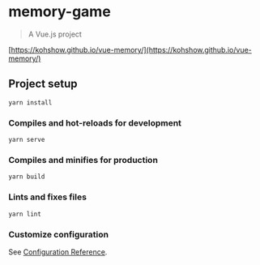 # memory-game

> A Vue.js project

[https://kohshow.github.io/vue-memory/](https://kohshow.github.io/vue-memory/)

## Project setup
```
yarn install
```

### Compiles and hot-reloads for development
```
yarn serve
```

### Compiles and minifies for production
```
yarn build
```

### Lints and fixes files
```
yarn lint
```

### Customize configuration
See [Configuration Reference](https://cli.vuejs.org/config/).
